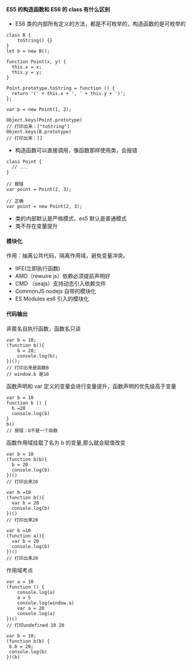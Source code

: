 #### ES5 的构造函数和 ES6 的 class 有什么区别

- ES6 类的内部所有定义的方法，都是不可枚举的，构造函数的是可枚举的

```
class B {
    toString() {}
}
let b = new B();

function Point(x, y) {
  this.x = x;
  this.y = y;
}

Point.prototype.toString = function () {
  return '(' + this.x + ', ' + this.y + ')';
};

var p = new Point(1, 2);

Object.keys(Point.prototype)
// 打印出来：["toString"]
Object.keys(B.prototype)
// 打印出来：[]
```

- 构造函数可以直接调用，像函数那样使用类，会报错

```
class Point {
  // ...
}

// 报错
var point = Point(2, 3);

// 正确
var point = new Point(2, 3);
```

- 类的内部默认是严格模式，es5 默认是普通模式
- 类不存在变量提升

#### 模块化

作用：抽离公共代码，隔离作用域，避免变量冲突。

- IIFE(立即执行函数)
- AMD（rewuire js）依赖必须提前声明好
- CMD （seajs）支持动态引入依赖文件
- CommonJS nodejs 自带的模块化
- ES Modules es6 引入的模块化

#### 代码输出

非匿名自执行函数，函数名只读

```
var b = 10;
(function b(){
    b = 20;
    console.log(b);
})();
// 打印出来是函数B
// window.b 是10

```

函数声明和 var 定义的变量会进行变量提升，函数声明的优先级高于变量

```
var b = 10
function b () {
  b =20
  console.log(b)
}
b()
// 报错：b不是一个函数
```

函数作用域挂载了名为 b 的变量,那么就会赋值改变

```
var b = 10
(function b(b){
  b = 20
  console.log(b)
})()
// 打印出来20
```

```
var b =10
(function b(){
  var b = 20
  console.log(b)
})()
// 打印出来20
```

```
var b =10
(function a(){
  var b = 20
  console.log(b)
})()
// 打印出来20
```
作用域考点
```
var a = 10
(function () {
    console.log(a)
    a = 5
    console.log(window.a)
    var a = 20
    console.log(a)
})()
// 打印undefined 10 20
```
```
var b = 10;
(function b(b) {
 b.b = 20;
 console.log(b)
})(b)
```